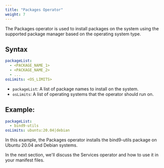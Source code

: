 ```yaml
---
title: "Packages Operator"
weight: 7
---
```

The Packages operator is used to install packages on the system using the supported package manager based on the operating system type.

## Syntax

```yaml
packageList:
  - <PACKAGE_NAME_1>
  - <PACKAGE_NAME_2>
  - ...
osLimits: <OS_LIMITS>
```

* `packageList`: A list of package names to install on the system.
* `osLimits`: A list of operating systems that the operator should run on.

## Example:

```yaml
packageList:
  - bind9-utils
osLimits: ubuntu:20.04|debian
```

In this example, the Packages operator installs the bind9-utils package on Ubuntu 20.04 and Debian systems.

In the next section, we'll discuss the Services operator and how to use it in your manifest files.